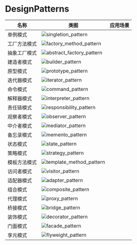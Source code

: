 # DesignPatterns

|  名称   |  类图   |  应用场景   |
| ---- | ---- | ---- |
| 单例模式 |  ![singletion_pattern](Resource/singleton_pattern.png)     |   |
| 工厂方法模式 |  ![factory_method_pattern](Resource/factory_method_pattern.png)     |     |
| 抽象工厂模式 |  ![abstract_factory_pattern](Resource/abstract_factory_pattern.png)     |     |
| 建造者模式 |  ![builder_pattern](Resource/builder_pattern.png)     |     |
| 原型模式 |  ![prototype_pattern](Resource/prototype_pattern.png)     |     |
| 迭代器模式 |  ![iterator_pattern](Resource/iterator_pattern.png)     |     |
| 命令模式 |  ![command_pattern](Resource/command_pattern.png)     |     |
| 解释器模式 |  ![interpreter_pattern](Resource/interpreter_pattern.png)     |     |
| 责任链模式 |  ![responsibility_pattern](Resource/responsibility_pattern.png)     |     |
| 观察者模式 |  ![observer_pattern](Resource/observer_pattern.png)     |     |
| 中介者模式 |  ![mediator_pattern](Resource/mediator_pattern.png)     |     |
| 备忘录模式 |  ![memento_pattern](Resource/memento_pattern.png)     |     |
| 状态模式 |  ![state_pattern](Resource/state_pattern.png)     |     |
| 策略模式 |  ![strategy_pattern](Resource/strategy_pattern.png)     |     |
| 模板方法模式 |  ![template_method_pattern](Resource/template_method_pattern.png)     |     |
| 访问者模式 |  ![visitor_pattern](Resource/visitor_pattern.png)     |     |
| 适配器模式 |  ![adapter_pattern](Resource/adapter_pattern.png)     |     |
| 组合模式 |  ![composite_pattern](Resource/composite_pattern.png)     |     |
| 代理模式 |  ![proxy_pattern](Resource/proxy_pattern.png)     |     |
| 桥接模式 |  ![bridge_pattern](Resource/bridge_pattern.png)     |     |
| 装饰模式 |  ![decorator_pattern](Resource/decorator_pattern.png)     |     |
| 门面模式 |  ![facade_pattern](Resource/facade_pattern.png)     |     |
| 享元模式 |  ![flyweight_pattern](Resource/flyweight_pattern.png)     |     |
